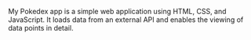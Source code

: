 My Pokedex app is a simple web application using HTML, CSS, and JavaScript. 
It loads data from an external API and enables the viewing of data points in detail.

